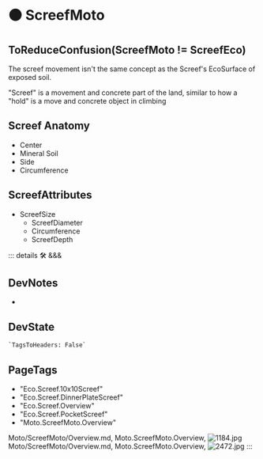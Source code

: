 
# 🟠 <moto>ScreefMoto</moto>

## ToReduceConfusion(ScreefMoto != ScreefEco)

The screef movement isn't the same concept as the Screef's EcoSurface of exposed soil.

"Screef" is a movement and concrete part of the land, similar to how a "hold" is a move and concrete object in climbing

## Screef Anatomy

- Center
- Mineral Soil
- Side
- Circumference

## ScreefAttributes

- ScreefSize
    - ScreefDiameter
    - Circumference
    - ScreefDepth

::: details 🛠 <dev>&&&</dev>

## DevNotes

-

## DevState

```py
`TagsToHeaders: False`
```

<h2>PageTags</h2>

- "Eco.Screef.10x10Screef"
- "Eco.Screef.DinnerPlateScreef"
- "Eco.Screef.Overview"
- "Eco.Screef.PocketScreef"
- "Moto.ScreefMoto.Overview"

Moto/ScreefMoto/Overview.md, <dev>Moto.ScreefMoto.Overview</dev>, ![1184.jpg](/PaperPhoto/1184.jpg)
Moto/ScreefMoto/Overview.md, <dev>Moto.ScreefMoto.Overview</dev>, ![2472.jpg](/PaperPhoto/2472.jpg)
:::
